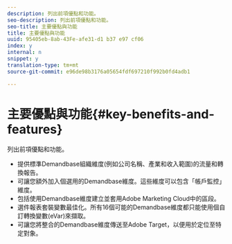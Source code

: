 ```yaml
---
description: 列出前項優點和功能。
seo-description: 列出前項優點和功能。
seo-title: 主要優點與功能
title: 主要優點與功能
uuid: 95405eb-8ab-43Fe-afe31-d1 b37 e97 cf06
index: y
internal: n
snippet: y
translation-type: tm+mt
source-git-commit: e96de98b3176a05654fdf697210f992b0fd4adb1

---
```



# 主要優點與功能{#key-benefits-and-features}

列出前項優點和功能。

* 提供標準Demandbase組織維度(例如公司名稱、產業和收入範圍)的流量和轉換報告。
* 可讓您額外加入個選用的Demandbase維度。這些維度可以包含「帳戶監控」維度。
* 包括使用Demandbase維度建立並套用Adobe Marketing Cloud中的區段。
* 選件報表套裝變數最佳化。所有16個可能的Demandbase維度都只能使用個自訂轉換變數(eVar)來擷取。
* 可讓您將整合的Demandbase維度傳送至Adobe Target，以便用於定位至特定對象。

